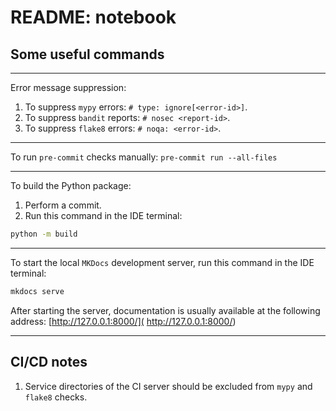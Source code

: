 # README: notebook
## Some useful commands

---

Error message suppression:
1. To suppress `mypy` errors: `# type: ignore[<error-id>]`.
2. To suppress `bandit` reports: `# nosec <report-id>`.
3. To suppress `flake8` errors: `# noqa: <error-id>`.

---

To run `pre-commit` checks manually: `pre-commit run --all-files`

---

To build the Python package:
1. Perform a commit.
2. Run this command in the IDE terminal:
```bash
python -m build
```

---

To start the local `MKDocs` development server, run this command in the IDE terminal:
```bash
mkdocs serve
```
After starting the server, documentation is usually available at the following address: [http://127.0.0.1:8000/](
http://127.0.0.1:8000/)

---

## CI/CD notes
1. Service directories of the CI server should be excluded from `mypy` and `flake8` checks.
